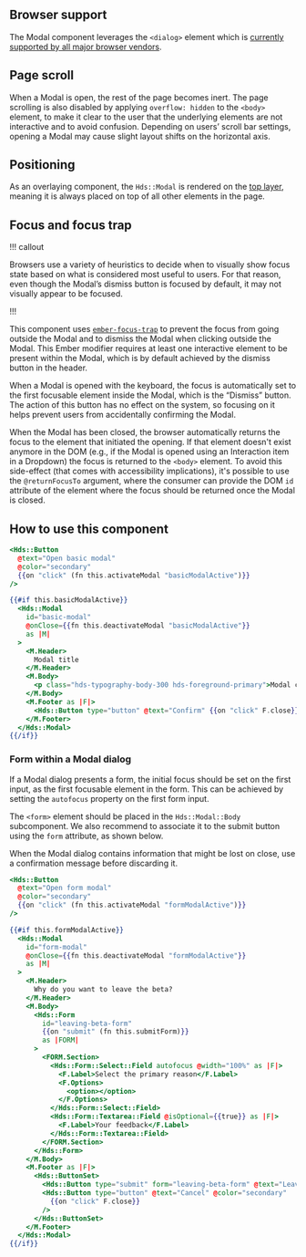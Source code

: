 ## Browser support

The Modal component leverages the `<dialog>` element which is [currently supported by all major browser vendors](https://caniuse.com/dialog).

## Page scroll

When a Modal is open, the rest of the page becomes inert. The page scrolling is also disabled by applying `overflow: hidden` to the `<body>` element, to make it clear to the user that the underlying elements are not interactive and to avoid confusion. Depending on users’ scroll bar settings, opening a Modal may cause slight layout shifts on the horizontal axis.

## Positioning

As an overlaying component, the `Hds::Modal` is rendered on the [top layer](https://developer.mozilla.org/en-US/docs/Glossary/Top_layer), meaning it is always placed on top of all other elements in the page.

## Focus and focus trap

!!! callout

Browsers use a variety of heuristics to decide when to visually show focus state based on what is considered most useful to users. For that reason, even though the Modal’s dismiss button is focused by default, it may not visually appear to be focused.

!!!

This component uses [`ember-focus-trap`](https://github.com/josemarluedke/ember-focus-trap) to prevent the focus from going outside the Modal and to dismiss the Modal when clicking outside the Modal. This Ember modifier requires at least one interactive element to be present within the Modal, which is by default achieved by the dismiss button in the header.

When a Modal is opened with the keyboard, the focus is automatically set to the first focusable element inside the Modal, which is the “Dismiss” button. The action of this button has no effect on the system, so focusing on it helps prevent users from accidentally confirming the Modal.

When the Modal has been closed, the browser automatically returns the focus to the element that initiated the opening. If that element doesn't exist anymore in the DOM (e.g., if the Modal is opened using an Interaction item in a Dropdown) the focus is returned to the `<body>` element. To avoid this side-effect (that comes with accessibility implications), it's possible to use the `@returnFocusTo` argument, where the consumer can provide the DOM `id` attribute of the element where the focus should be returned once the Modal is closed.

## How to use this component

```handlebars
<Hds::Button
  @text="Open basic modal"
  @color="secondary"
  {{on "click" (fn this.activateModal "basicModalActive")}}
/>

{{#if this.basicModalActive}}
  <Hds::Modal
    id="basic-modal"
    @onClose={{fn this.deactivateModal "basicModalActive"}}
    as |M|
  >
    <M.Header>
      Modal title
    </M.Header>
    <M.Body>
      <p class="hds-typography-body-300 hds-foreground-primary">Modal content</p>
    </M.Body>
    <M.Footer as |F|>
      <Hds::Button type="button" @text="Confirm" {{on "click" F.close}} />
    </M.Footer>
  </Hds::Modal>
{{/if}}
```

### Form within a Modal dialog

If a Modal dialog presents a form, the initial focus should be set on the first input, as the first focusable element in the form. This can be achieved by setting the `autofocus` property on the first form input.

The `<form>` element should be placed in the `Hds::Modal::Body` subcomponent. We also recommend to associate it to the submit button using the `form` attribute, as shown below.

When the Modal dialog contains information that might be lost on close, use a confirmation message before discarding it.

```handlebars
<Hds::Button
  @text="Open form modal"
  @color="secondary"
  {{on "click" (fn this.activateModal "formModalActive")}}
/>

{{#if this.formModalActive}}
  <Hds::Modal
    id="form-modal"
    @onClose={{fn this.deactivateModal "formModalActive"}}
    as |M|
  >
    <M.Header>
      Why do you want to leave the beta?
    </M.Header>
    <M.Body>
      <Hds::Form
        id="leaving-beta-form"
        {{on "submit" (fn this.submitForm)}}
        as |FORM|
      >
        <FORM.Section>
          <Hds::Form::Select::Field autofocus @width="100%" as |F|>
            <F.Label>Select the primary reason</F.Label>
            <F.Options>
              <option></option>
            </F.Options>
          </Hds::Form::Select::Field>
          <Hds::Form::Textarea::Field @isOptional={{true}} as |F|>
            <F.Label>Your feedback</F.Label>
          </Hds::Form::Textarea::Field>
        </FORM.Section>
      </Hds::Form>
    </M.Body>
    <M.Footer as |F|>
      <Hds::ButtonSet>
        <Hds::Button type="submit" form="leaving-beta-form" @text="Leave Beta" />
        <Hds::Button type="button" @text="Cancel" @color="secondary"
          {{on "click" F.close}}
        />
      </Hds::ButtonSet>
    </M.Footer>
  </Hds::Modal>
{{/if}}
```
